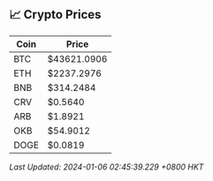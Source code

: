 ## 📈 Crypto Prices

| Coin | Price |
| ---- | ----- |
| BTC | $43621.0906 |
| ETH | $2237.2976 |
| BNB | $314.2484 |
| CRV | $0.5640 |
| ARB | $1.8921 |
| OKB | $54.9012 |
| DOGE | $0.0819 |

_Last Updated: 2024-01-06 02:45:39.229 +0800 HKT_